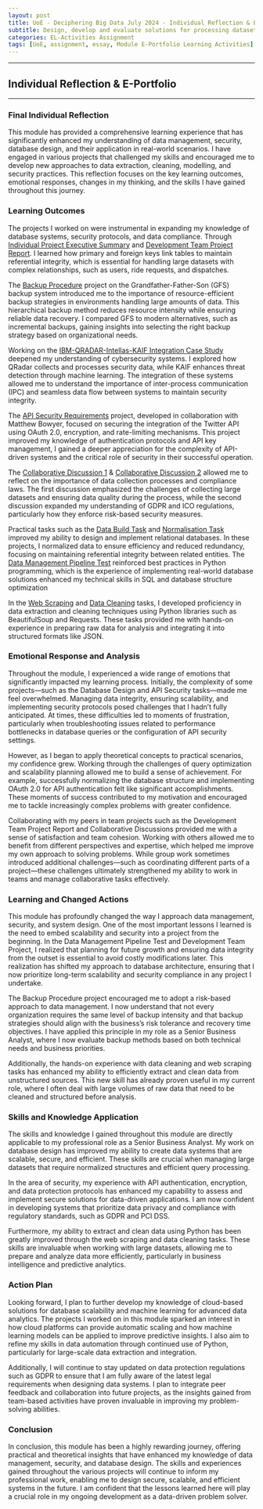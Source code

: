 ```yaml
---
layout: post
title: UoE - Deciphering Big Data July 2024 - Individual Reflection & E-Portfolio
subtitle: Design, develop and evaluate solutions for processing datasets and solving complex problems in various environments using relevant programming paradigms.Systematically develop and implement the skills required to be effective member of a development team in a virtual professional environment, adopting real life perspectives on team roles and organisation.
categories: EL-Activities Assignment
tags: [UoE, assignment, essay, Module E-Portfolio Learning Activities]
---
```

---
## Individual Reflection & E-Portfolio
---

### Final Individual Reflection

This module has provided a comprehensive learning experience that has significantly enhanced my understanding of data management, security, database design, and their application in real-world scenarios. I have engaged in various projects that challenged my skills and encouraged me to develop new approaches to data extraction, cleaning, modelling, and security practices. This reflection focuses on the key learning outcomes, emotional responses, changes in my thinking, and the skills I have gained throughout this journey.

### Learning Outcomes

The projects I worked on were instrumental in expanding my knowledge of database systems, security protocols, and data compliance. Through [Individual Project Executive Summary](https://dantyddk.github.io/el-activities/assignment/2024/10/11/Deciphering-Big-Data-July-2024_unit11_1.html) and [Development Team Project Report](https://dantyddk.github.io/el-activities/assignment/2024/10/10/Deciphering-Big-Data-July-2024_unit6.html). I learned how primary and foreign keys link tables to maintain referential integrity, which is essential for handling large datasets with complex relationships, such as users, ride requests, and dispatches.

The [Backup Procedure](https://dantyddk.github.io/el-activities/wiki/2024/10/11/Deciphering-Big-Data-July-2024_unit11.html) project on the Grandfather-Father-Son (GFS) backup system introduced me to the importance of resource-efficient backup strategies in environments handling large amounts of data. This hierarchical backup method reduces resource intensity while ensuring reliable data recovery. I compared GFS to modern alternatives, such as incremental backups, gaining insights into selecting the right backup strategy based on organizational needs.

Working on the [IBM-QRADAR-Intellas-KAIF Integration Case Study](https://dantyddk.github.io/el-activities/2024/10/11/Deciphering-Big-Data-July-2024-unit10_1.html) deepened my understanding of cybersecurity systems. I explored how QRadar collects and processes security data, while KAIF enhances threat detection through machine learning. The integration of these systems allowed me to understand the importance of inter-process communication (IPC) and seamless data flow between systems to maintain security integrity.

The [API Security Requirements](https://dantyddk.github.io/el-activities/2024/10/11/Deciphering-Big-Data-July-2024-unit10.html) project, developed in collaboration with Matthew Bowyer, focused on securing the integration of the Twitter API using OAuth 2.0, encryption, and rate-limiting mechanisms. This project improved my knowledge of authentication protocols and API key management, I gained a deeper appreciation for the complexity of API-driven systems and the critical role of security in their successful operation.

The [Collaborative Discussion 1](https://dantyddk.github.io/el-activities/discussion/2024/10/10/Deciphering-Big-Data-July-2024.html) & [Collaborative Discussion 2](https://dantyddk.github.io/el-activities/discussion/2024/10/10/Deciphering-Big-Data-July-2024_unit8.html)  allowed me to reflect on the importance of data collection processes and compliance laws. The first discussion emphasized the challenges of collecting large datasets and ensuring data quality during the process, while the second discussion expanded my understanding of GDPR and ICO regulations, particularly how they enforce risk-based security measures.

Practical tasks such as the [Data Build Task](https://dantyddk.github.io/el-activities/2024/10/10/Deciphering-Big-Data-July-2024_unit7_2.html) and [Normalisation Task](https://dantyddk.github.io/el-activities/2024/10/10/Deciphering-Big-Data-July-2024_unit7.html) improved my ability to design and implement relational databases. In these projects, I normalized data to ensure efficiency and reduced redundancy, focusing on maintaining referential integrity between related entities. The [Data Management Pipeline Test](https://dantyddk.github.io/el-activities/2024/10/10/Deciphering-Big-Data-July-2024_unit4_1.html) reinforced best practices in Python programming, which is the experience of implementing real-world database solutions enhanced my technical skills in SQL and database structure optimization

In the [Web Scraping](https://dantyddk.github.io/el-activities/wiki/2024/10/10/Deciphering-Big-Data-July-2024_uni3.html) and [Data Cleaning](https://dantyddk.github.io/el-activities/2024/10/10/Deciphering-Big-Data-July-2024_unit4.html) tasks, I developed proficiency in data extraction and cleaning techniques using Python libraries such as BeautifulSoup and Requests. These tasks provided me with hands-on experience in preparing raw data for analysis and integrating it into structured formats like JSON.

### Emotional Response and Analysis

Throughout the module, I experienced a wide range of emotions that significantly impacted my learning process. Initially, the complexity of some projects—such as the Database Design and API Security tasks—made me feel overwhelmed. Managing data integrity, ensuring scalability, and implementing security protocols posed challenges that I hadn’t fully anticipated. At times, these difficulties led to moments of frustration, particularly when troubleshooting issues related to performance bottlenecks in database queries or the configuration of API security settings.

However, as I began to apply theoretical concepts to practical scenarios, my confidence grew. Working through the challenges of query optimization and scalability planning allowed me to build a sense of achievement. For example, successfully normalizing the database structure and implementing OAuth 2.0 for API authentication felt like significant accomplishments. These moments of success contributed to my motivation and encouraged me to tackle increasingly complex problems with greater confidence.

Collaborating with my peers in team projects such as the Development Team Project Report and Collaborative Discussions provided me with a sense of satisfaction and team cohesion. Working with others allowed me to benefit from different perspectives and expertise, which helped me improve my own approach to solving problems. While group work sometimes introduced additional challenges—such as coordinating different parts of a project—these challenges ultimately strengthened my ability to work in teams and manage collaborative tasks effectively.

### Learning and Changed Actions

This module has profoundly changed the way I approach data management, security, and system design. One of the most important lessons I learned is the need to embed scalability and security into a project from the beginning. In the Data Management Pipeline Test and Development Team Project, I realized that planning for future growth and ensuring data integrity from the outset is essential to avoid costly modifications later. This realization has shifted my approach to database architecture, ensuring that I now prioritize long-term scalability and security compliance in any project I undertake.

The Backup Procedure project encouraged me to adopt a risk-based approach to data management. I now understand that not every organization requires the same level of backup intensity and that backup strategies should align with the business’s risk tolerance and recovery time objectives. I have applied this principle in my role as a Senior Business Analyst, where I now evaluate backup methods based on both technical needs and business priorities.

Additionally, the hands-on experience with data cleaning and web scraping tasks has enhanced my ability to efficiently extract and clean data from unstructured sources. This new skill has already proven useful in my current role, where I often deal with large volumes of raw data that need to be cleaned and structured before analysis.

### Skills and Knowledge Application

The skills and knowledge I gained throughout this module are directly applicable to my professional role as a Senior Business Analyst. My work on database design has improved my ability to create data systems that are scalable, secure, and efficient. These skills are crucial when managing large datasets that require normalized structures and efficient query processing.

In the area of security, my experience with API authentication, encryption, and data protection protocols has enhanced my capability to assess and implement secure solutions for data-driven applications. I am now confident in developing systems that prioritize data privacy and compliance with regulatory standards, such as GDPR and PCI DSS.

Furthermore, my ability to extract and clean data using Python has been greatly improved through the web scraping and data cleaning tasks. These skills are invaluable when working with large datasets, allowing me to prepare and analyze data more efficiently, particularly in business intelligence and predictive analytics.

### Action Plan

Looking forward, I plan to further develop my knowledge of cloud-based solutions for database scalability and machine learning for advanced data analytics. The projects I worked on in this module sparked an interest in how cloud platforms can provide automatic scaling and how machine learning models can be applied to improve predictive insights. I also aim to refine my skills in data automation through continued use of Python, particularly for large-scale data extraction and integration.

Additionally, I will continue to stay updated on data protection regulations such as GDPR to ensure that I am fully aware of the latest legal requirements when designing data systems. I plan to integrate peer feedback and collaboration into future projects, as the insights gained from team-based activities have proven invaluable in improving my problem-solving abilities.

### Conclusion

In conclusion, this module has been a highly rewarding journey, offering practical and theoretical insights that have enhanced my knowledge of data management, security, and database design. The skills and experiences gained throughout the various projects will continue to inform my professional work, enabling me to design secure, scalable, and efficient systems in the future. I am confident that the lessons learned here will play a crucial role in my ongoing development as a data-driven problem solver.
